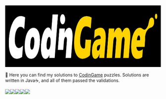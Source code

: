 <p align:"center"><a href="https://www.codingame.com"><img width="auto" height="200px" src="https://github.com/aflr/aflr/blob/main/src/CodinGame.png"></a></p>

🚀 Here you can find my solutions to [CodinGame](https://www.codingame.com) puzzles. Solutions are written in Java☕, and all of them passed the validations.

![](https://img.shields.io/github/directory-file-count/SzSz-hub/CodinGame/Easy?type=dir&style=for-the-badge&label=Easy&color=Green)![](https://img.shields.io/github/directory-file-count/SzSz-hub/CodinGame/Medium?type=dir&style=for-the-badge&label=Medium&color=yellow)![](https://img.shields.io/github/directory-file-count/SzSz-hub/CodinGame/Hard?type=dir&style=for-the-badge&label=Hard&color=red)![](https://img.shields.io/github/directory-file-count/SzSz-hub/CodinGame/Very%20Hard?type=dir&style=for-the-badge&label=Very%20Hard&color=purple)![](https://img.shields.io/github/directory-file-count/SzSz-hub/CodinGame/Optimization?type=dir&style=for-the-badge&label=Optimization&color=Aqua)
